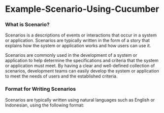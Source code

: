 # Example-Scenario-Using-Cucumber

### What is Scenario?
Scenarios is a descriptions of events or interactions that occur in a system or application. Scenarios are typically written in the form of a story that explains how the system or application works and how users can use it.

Scenarios are commonly used in the development of a system or application to help determine the specifications and criteria that the system or application must meet. By having a clear and well-defined collection of scenarios, development teams can easily develop the system or application to meet the needs of users and the established criteria.

### Format for Writing Scenarios
Scenarios are typically written using natural languages such as English or Indonesian, using the following format:
